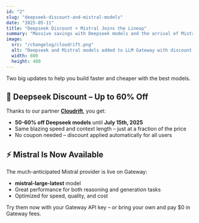 ```yaml
---
id: "2"
slug: "deepseek-discount-and-mistral-models"
date: "2025-05-11"
title: "Deepseek Discount + Mistral Joins the Lineup"
summary: "Massive savings with Deepseek models and the arrival of Mistral models for all users. Discover new performance benchmarks at lower costs."
image:
  src: "/changelog/cloudrift.png"
  alt: "Deepseek and Mistral models added to LLM Gateway with discount banner"
  width: 800
  height: 400
---
```


Two big updates to help you build faster and cheaper with the best models.

## 💸 Deepseek Discount – Up to 60% Off

Thanks to our partner [**Cloudrift**](https://llmgateway.io/providers/cloudrift), you get:

- **50-60% off Deepseek models** until **July 15th, 2025**
- Same blazing speed and context length – just at a fraction of the price
- No coupon needed – discount applied automatically for all users

## ⚡️ Mistral Is Now Available

The much-anticipated Mistral provider is live on Gateway:

- **mistral-large-latest** model
- Great performance for both reasoning and generation tasks
- Optimized for speed, quality, and cost

Try them now with your Gateway API key – or bring your own and pay $0 in Gateway fees.

